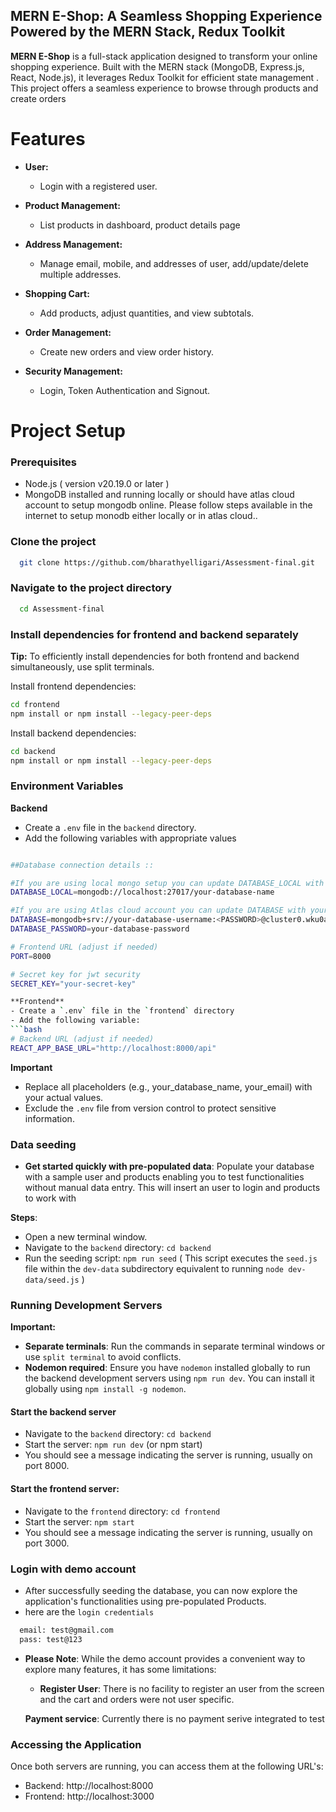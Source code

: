 ## MERN E-Shop: A Seamless Shopping Experience Powered by the MERN Stack, Redux Toolkit

**MERN E-Shop** is a full-stack application designed to transform your online shopping experience. Built with the MERN stack (MongoDB, Express.js, React, Node.js), it leverages Redux Toolkit for efficient state management . This project offers a seamless experience to browse through products and create orders

# **Features**

- **User:**
  - Login with a registered user.

- **Product Management:**  
  - List products in dashboard, product details page
  
- **Address Management:**
  - Manage email, mobile, and addresses of user, add/update/delete multiple addresses.
  
- **Shopping Cart:**
  - Add products, adjust quantities, and view subtotals.

- **Order Management:**
  - Create new orders and view order history.

- **Security Management:**
  - Login, Token Authentication and Signout.


# **Project Setup**

### Prerequisites
- Node.js ( version v20.19.0 or later )
- MongoDB installed and running locally or should have atlas cloud account to setup mongodb online.
  Please follow steps available in the internet to setup monodb either locally or in atlas cloud..

### Clone the project

```bash
  git clone https://github.com/bharathyelligari/Assessment-final.git
```

### Navigate to the project directory

```bash
  cd Assessment-final
```

### Install dependencies for frontend and backend separately
**Tip:** To efficiently install dependencies for both frontend and backend simultaneously, use split terminals.

Install frontend dependencies:
```bash
cd frontend
npm install or npm install --legacy-peer-deps 
```

Install backend dependencies:
```bash
cd backend
npm install or npm install --legacy-peer-deps
```

### Environment Variables

**Backend**
- Create a `.env` file in the `backend` directory.
- Add the following variables with appropriate values
```bash

##Database connection details ::

#If you are using local mongo setup you can update DATABASE_LOCAL with your connection string
DATABASE_LOCAL=mongodb://localhost:27017/your-database-name

#If you are using Atlas cloud account you can update DATABASE with your connection string and update the details of Database name, username and password
DATABASE=mongodb+srv://your-database-username:<PASSWORD>@cluster0.wku0a.mongodb.net/your-database-name
DATABASE_PASSWORD=your-database-password

# Frontend URL (adjust if needed)
PORT=8000

# Secret key for jwt security
SECRET_KEY="your-secret-key"

**Frontend**
- Create a `.env` file in the `frontend` directory
- Add the following variable:
```bash
# Backend URL (adjust if needed)
REACT_APP_BASE_URL="http://localhost:8000/api" 
```

**Important**
- Replace all placeholders (e.g., your_database_name, your_email) with your actual values.
- Exclude the `.env` file from version control to protect sensitive information.

### Data seeding
- **Get started quickly with pre-populated data**: Populate your database with a sample user and products enabling you to test functionalities without manual data entry.
This will insert an user to login and products to work with 

**Steps**:
- Open a new terminal window.
- Navigate to the `backend` directory: `cd backend`
- Run the seeding script: `npm run seed` ( This script executes the `seed.js` file within the `dev-data` subdirectory equivalent to running `node dev-data/seed.js` )
### Running Development Servers

**Important:**

- **Separate terminals**: Run the commands in separate terminal windows or use `split terminal` to avoid conflicts.
- **Nodemon required**: Ensure you have `nodemon` installed globally to run the backend development servers using `npm run dev`. You can install it globally using `npm install -g nodemon`.

#### Start the backend server
- Navigate to the `backend` directory: `cd backend`
- Start the server: `npm run dev` (or npm start)
- You should see a message indicating the server is running, usually on port 8000.
     
#### Start the frontend server:
- Navigate to the `frontend` directory: `cd frontend`
- Start the server: `npm start`
- You should see a message indicating the server is running, usually on port 3000.

### Login with demo account 
- After successfully seeding the database, you can now explore the application's functionalities using pre-populated Products.
- here are the `login credentials`
```bash
  email: test@gmail.com
  pass: test@123
```

- **Please Note**: While the demo account provides a convenient way to explore many features, it has some limitations:
    - **Register User**: There is no facility to register an user from the screen and the cart and orders were not user specific.

    **Payment service**: Currently there is no payment serive integrated to test
    
### Accessing the Application
Once both servers are running, you can access them at the following URL's:
- Backend: http://localhost:8000
- Frontend: http://localhost:3000



